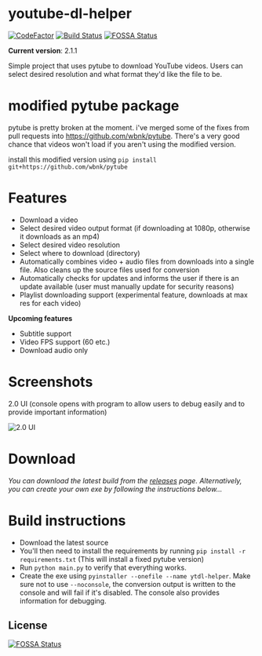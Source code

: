 # youtube-dl-helper
[![CodeFactor](https://www.codefactor.io/repository/github/wbnk/youtube-dl-helper/badge)](https://www.codefactor.io/repository/github/wbnk/youtube-dl-helper) [![Build Status](https://travis-ci.com/wbnk/youtube-dl-helper.svg?branch=master)](https://travis-ci.com/wbnk/youtube-dl-helper)
[![FOSSA Status](https://app.fossa.com/api/projects/git%2Bgithub.com%2Fwbnk%2Fyoutube-dl-helper.svg?type=shield)](https://app.fossa.com/projects/git%2Bgithub.com%2Fwbnk%2Fyoutube-dl-helper?ref=badge_shield)

**Current version**: 2.1.1

Simple project that uses pytube to download YouTube videos. Users can select desired resolution and what format they'd
like the file to be.


# modified pytube package

pytube is pretty broken at the moment. i've merged some of the fixes from pull requests
into https://github.com/wbnk/pytube. There's a very good chance that videos won't load if you aren't using the modified version.

install this modified version using ```pip install git+https://github.com/wbnk/pytube```


# Features

* Download a video
* Select desired video output format (if downloading at 1080p, otherwise it downloads as an mp4)
* Select desired video resolution
* Select where to download (directory)
* Automatically combines video + audio files from downloads into a single file. Also cleans up the source files used for conversion
* Automatically checks for updates and informs the user if there is an update available (user must manually update for security reasons)
* Playlist downloading support (experimental feature, downloads at max res for each video)

**Upcoming features**

* Subtitle support
* Video FPS support (60 etc.)
* Download audio only

# Screenshots

2.0 UI (console opens with program to allow users to debug easily and to provide important information)

![2.0 UI](https://i.imgur.com/Szmmnua.png)


# Download

*You can download the latest build from the [releases](https://github.com/wbnk/youtube-dl-helper/releases) page. Alternatively, you can create your own exe by following the instructions below...*

# Build instructions

* Download the latest source
* You'll then need to install the requirements by running ```pip install -r requirements.txt``` (This will install a fixed pytube version)
* Run ```python main.py``` to verify that everything works.
* Create the exe using ```pyinstaller --onefile --name ytdl-helper```. Make sure not to use ```--noconsole```, the conversion output is written to the console and will fail if it's disabled. The console also provides information for debugging.





## License
[![FOSSA Status](https://app.fossa.com/api/projects/git%2Bgithub.com%2Fwbnk%2Fyoutube-dl-helper.svg?type=large)](https://app.fossa.com/projects/git%2Bgithub.com%2Fwbnk%2Fyoutube-dl-helper?ref=badge_large)